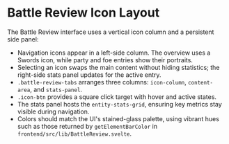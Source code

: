 # Battle Review Icon Layout

The Battle Review interface uses a vertical icon column and a persistent side panel:

- Navigation icons appear in a left-side column. The overview uses a Swords icon, while party and foe entries show their portraits.
- Selecting an icon swaps the main content without hiding statistics; the right-side stats panel updates for the active entry.
- `.battle-review-tabs` arranges three columns: `icon-column`, `content-area`, and `stats-panel`.
- `.icon-btn` provides a square click target with hover and active states.
- The stats panel hosts the `entity-stats-grid`, ensuring key metrics stay visible during navigation.
- Colors should match the UI's stained-glass palette, using vibrant hues such as those returned by `getElementBarColor` in `frontend/src/lib/BattleReview.svelte`.
